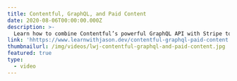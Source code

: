 ```yaml
---
title: Contentful, GraphQL, and Paid Content
date: 2020-08-06T00:00:00.000Z
description: >-
  Learn how to combine Contentful’s powerful GraphQL API with Stripe to create paid content for your Jamstack app with Stefan Judis and Jason Lengstorf
link: 'hhttps://www.learnwithjason.dev/contentful-graphql-paid-content'
thumbnailurl: /img/videos/lwj-contentful-graphql-and-paid-content.jpg
featured: true
type:
  - video
---
```


